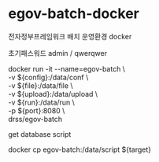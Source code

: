 # egov-batch-docker
전자정부프레임워크 배치 운영환경 docker

초기패스워드
admin / qwerqwer

docker run -it --name=egov-batch \\\
-v ${config}:/data/conf \\\
-v ${file}:/data/file \\\
-v ${upload}:/data/upload \\\
-v ${run}:/data/run \\\
-p ${port}:8080 \\\
drss/egov-batch

get database script 

docker cp egov-batch:/data/script ${target}
